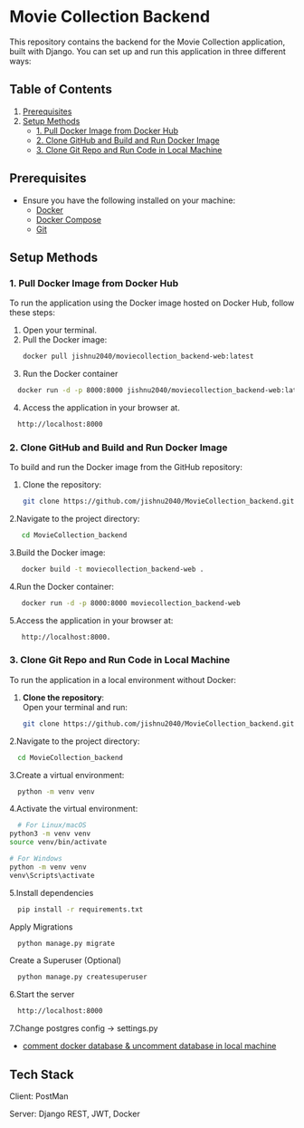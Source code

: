 # Movie Collection Backend

This repository contains the backend for the Movie Collection application, built with Django. You can set up and run this application in three different ways:

## Table of Contents
1. [Prerequisites](#prerequisites)
2. [Setup Methods](#setup-methods)
   - [1. Pull Docker Image from Docker Hub](#1-pull-docker-image-from-docker-hub)
   - [2. Clone GitHub and Build and Run Docker Image](#2-clone-github-and-build-and-run-docker-image)
   - [3. Clone Git Repo and Run Code in Local Machine](#3-clone-git-repo-and-run-code-in-local-machine)

## Prerequisites
- Ensure you have the following installed on your machine:
  - [Docker](https://www.docker.com/get-started)
  - [Docker Compose](https://docs.docker.com/compose/install/)
  - [Git](https://git-scm.com/downloads)

## Setup Methods

### 1. Pull Docker Image from Docker Hub

To run the application using the Docker image hosted on Docker Hub, follow these steps:

1. Open your terminal.
2. Pull the Docker image:
   ```bash
   docker pull jishnu2040/moviecollection_backend-web:latest

3. Run the Docker container
 ```bash
   docker run -d -p 8000:8000 jishnu2040/moviecollection_backend-web:latest
```

4. Access the application in your browser at.
 ```bash
   http://localhost:8000
```


### 2. Clone GitHub and Build and Run Docker Image

To build and run the Docker image from the GitHub repository:

1. Clone the repository:
   ```bash
   git clone https://github.com/jishnu2040/MovieCollection_backend.git

2.Navigate to the project directory:
```bash
   cd MovieCollection_backend
```
3.Build the Docker image:
```bash
   docker build -t moviecollection_backend-web .
```
4.Run the Docker container:
```bash
   docker run -d -p 8000:8000 moviecollection_backend-web
```
5.Access the application in your browser at:
```bash
   http://localhost:8000.
```

### 3. Clone Git Repo and Run Code in Local Machine

To run the application in a local environment without Docker:

1. **Clone the repository**:  
   Open your terminal and run:
   ```bash
   git clone https://github.com/jishnu2040/MovieCollection_backend.git
2.Navigate to the project directory:

```bash
  cd MovieCollection_backend

```
3.Create a virtual environment:

```bash
  python -m venv venv

```
4.Activate the virtual environment:

```bash
  # For Linux/macOS
python3 -m venv venv
source venv/bin/activate

# For Windows
python -m venv venv
venv\Scripts\activate

```

5.Install dependencies

```bash
  pip install -r requirements.txt
```

Apply Migrations

```bash
  python manage.py migrate
```
Create a Superuser (Optional)

```bash
  python manage.py createsuperuser

```

6.Start the server

```bash
  http://localhost:8000

```
7.Change postgres config -> settings.py 
  - [comment docker database & uncomment database in local machine](https://bulldogjob.com/news/449-how-to-write-a-good-readme-for-your-github-project)



## Tech Stack

Client: PostMan

Server: Django REST, JWT, Docker




